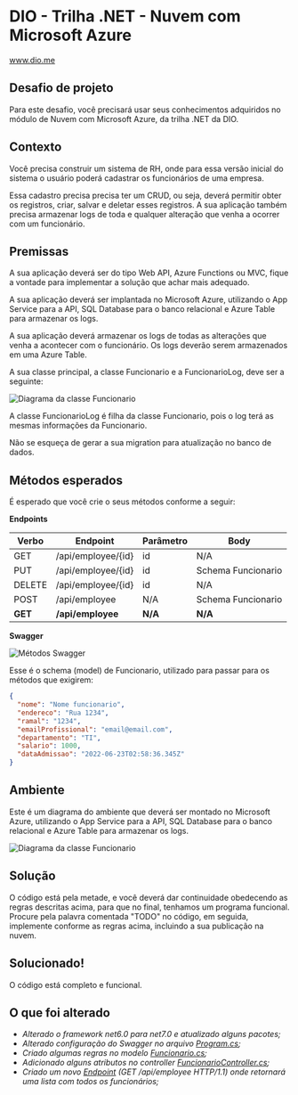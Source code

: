 # DIO - Trilha .NET - Nuvem com Microsoft Azure
www.dio.me

## Desafio de projeto
Para este desafio, você precisará usar seus conhecimentos adquiridos no módulo de Nuvem com Microsoft Azure, da trilha .NET da DIO.

## Contexto
Você precisa construir um sistema de RH, onde para essa versão inicial do sistema o usuário poderá cadastrar os funcionários de uma empresa.

Essa cadastro precisa precisa ter um CRUD, ou seja, deverá permitir obter os registros, criar, salvar e deletar esses registros. A sua aplicação também precisa armazenar logs de toda e qualquer alteração que venha a ocorrer com um funcionário.

## Premissas
A sua aplicação deverá ser do tipo Web API, Azure Functions ou MVC, fique a vontade para implementar a solução que achar mais adequado.

A sua aplicação deverá ser implantada no Microsoft Azure, utilizando o App Service para a API, SQL Database para o banco relacional e Azure Table para armazenar os logs.

A sua aplicação deverá armazenar os logs de todas as alterações que venha a acontecer com o funcionário. Os logs deverão serem armazenados em uma Azure Table.

A sua classe principal, a classe Funcionario e a FuncionarioLog, deve ser a seguinte:

![Diagrama da classe Funcionario](https://github.com/misteregis/dio-trilha-net-azure-desafio/assets/9176161/d7262b41-2349-4c4c-b8e5-11346dd8c5ca)


A classe FuncionarioLog é filha da classe Funcionario, pois o log terá as mesmas informações da Funcionario.

Não se esqueça de gerar a sua migration para atualização no banco de dados.

## Métodos esperados
É esperado que você crie o seus métodos conforme a seguir:

**Endpoints**

| Verbo   | Endpoint                | Parâmetro | Body               |
|---------|-------------------------|-----------|--------------------|
| GET     | /api/employee/{id}      | id        | N/A                |
| PUT     | /api/employee/{id}      | id        | Schema Funcionario |
| DELETE  | /api/employee/{id}      | id        | N/A                |
| POST    | /api/employee           | N/A       | Schema Funcionario |
| **GET** | **/api/employee**       | **N/A**   | **N/A**            |


**Swagger**

![Métodos Swagger](https://github.com/misteregis/dio-trilha-net-azure-desafio/assets/9176161/185b68da-4e68-4d2d-9690-d361b8d46ba5)

Esse é o schema (model) de Funcionario, utilizado para passar para os métodos que exigirem:

```json
{
  "nome": "Nome funcionario",
  "endereco": "Rua 1234",
  "ramal": "1234",
  "emailProfissional": "email@email.com",
  "departamento": "TI",
  "salario": 1000,
  "dataAdmissao": "2022-06-23T02:58:36.345Z"
}
```

## Ambiente
Este é um diagrama do ambiente que deverá ser montado no Microsoft Azure, utilizando o App Service para a API, SQL Database para o banco relacional e Azure Table para armazenar os logs.

![Diagrama da classe Funcionario](https://github.com/misteregis/dio-trilha-net-azure-desafio/assets/9176161/3c41718a-07f8-48f9-9dad-18f3da09b313)


## Solução
O código está pela metade, e você deverá dar continuidade obedecendo as regras descritas acima, para que no final, tenhamos um programa funcional. Procure pela palavra comentada "TODO" no código, em seguida, implemente conforme as regras acima, incluindo a sua publicação na nuvem.

## Solucionado!
O código está completo e funcional.

## O que foi alterado

- _Alterado o framework net6.0 para net7.0 e atualizado alguns pacotes;_
- _Alterado configuração do Swagger no arquivo [Program.cs](Program.cs);_
- _Criado algumas regras no modelo [Funcionario.cs](Models/Funcionario.cs);_
- _Adicionado alguns atributos no controller [FuncionarioController.cs](Controllers/FuncionarioController.cs);_
- _Criado um novo [Endpoint](Controllers/FuncionarioController.cs?plain=1#L77) (GET /api/employee HTTP/1.1) onde retornará uma lista com todos os funcionários;_
